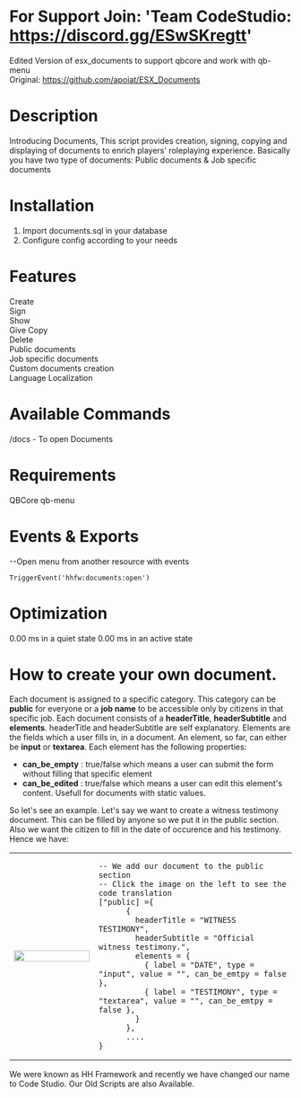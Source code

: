 # For Support Join: 'Team CodeStudio: https://discord.gg/ESwSKregtt'


Edited Version of esx_documents to support qbcore and work with qb-menu<br/>
Original: https://github.com/apoiat/ESX_Documents


# Description

Introducing Documents, This script provides creation, signing, copying and displaying of documents to enrich players' roleplaying experience. Basically you have two type of documents: Public documents & Job specific documents


# Installation 

1. Import documents.sql in your database
2. Configure config according to your needs 




# Features

Create<br/>
Sign<br/>
Show<br/>
Give Copy<br/>
Delete<br/>
Public documents<br/>
Job specific documents<br/>
Custom documents creation<br/>
Language Localization<br/>


# Available Commands

/docs - To open Documents 


# Requirements

QBCore
qb-menu



# Events & Exports


--Open menu from another resource with events

    TriggerEvent('hhfw:documents:open')

# Optimization

0.00 ms in a quiet state
0.00 ms in an active state


# How to create your own document.

Each document is assigned to a specific category. This category can be <b>public</b> for everyone or a <b>job name</b> to be accessible only by citizens in that specific job.
Each document consists of a <b>headerTitle</b>, <b>headerSubtitle</b> and <b>elements</b>.
headerTitle and headerSubtitle are self explanatory.
Elements are the fields which a user fills in, in a document.
An element, so far, can either be <b>input</b> or <b>textarea</b>.
Each element has the following properties:
* <b>can_be_empty</b> : true/false which means a user can submit the form without filling that specific element
* <b>can_be_edited</b> : true/false which means a user can edit this element's content. Usefull for documents with static values.

So let's see an example. Let's say we want to create a witness testimony document. This can be filled by anyone so we put it in the public section. Also we want the citizen to fill in the date of occurence and his testimony. Hence we have:
<table>
<tr>
 <td width="30%"><img src="https://i.ibb.co/kx5G0vy/Untitled.png" width="100%"></td>
 <td width="70%">

  ```
-- We add our document to the public section
-- Click the image on the left to see the code translation
["public] ={
        {
          headerTitle = "WITNESS TESTIMONY",
          headerSubtitle = "Official witness testimony.",
          elements = {
            { label = "DATE", type = "input", value = "", can_be_emtpy = false },
            { label = "TESTIMONY", type = "textarea", value = "", can_be_emtpy = false },
          }
        },
        ....
}
```
 </td>
</tr>
</table>

We were known as HH Framework and recently we have changed our name to Code Studio. Our Old Scripts are also Available.
